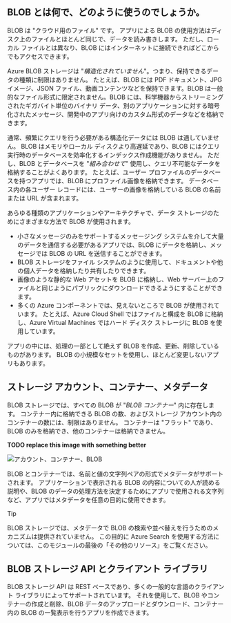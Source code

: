 ## <a name="what-are-blobs-and-how-are-they-used"></a>BLOB とは何で、どのように使うのでしょうか。

BLOB は "クラウド用のファイル" です。 アプリによる BLOB の使用方法はディスク上のファイルとほとんど同じで、データを読み書きします。 ただし、ローカル ファイルとは異なり、BLOB にはインターネットに接続できればどこからでもアクセスできます。 

Azure BLOB ストレージは "*構造化されていません*"。つまり、保持できるデータの種類に制限はありません。 たとえば、BLOB には PDF ドキュメント、JPG イメージ、JSON ファイル、動画コンテンツなどを保持できます。BLOB は一般的なファイル形式に限定されません。BLOB には、科学機器からストリーミングされたギガバイト単位のバイナリ データ、別のアプリケーションに対する暗号化されたメッセージ、開発中のアプリ向けのカスタム形式のデータなどを格納できます。

通常、頻繁にクエリを行う必要がある構造化データには BLOB は適していません。 BLOB はメモリやローカル ディスクより高遅延であり、BLOB にはクエリ実行時のデータベースを効率化するインデックス作成機能がありません。 ただし、BLOB とデータベースを "*組み合わせて*" 使用し、クエリ不可能なデータを格納することがよくあります。 たとえば、ユーザー プロファイルのデータベースを持つアプリでは、BLOB にプロファイル画像を格納できます。 データベース内の各ユーザー レコードには、ユーザーの画像を格納している BLOB の名前または URL が含まれます。

あらゆる種類のアプリケーションやアーキテクチャで、データ ストレージのためにさまざまな方法で BLOB が使用されます。

* 小さなメッセージのみをサポートするメッセージング システムを介して大量のデータを通信する必要があるアプリでは、BLOB にデータを格納し、メッセージでは BLOB の URL を送信することができます。
* BLOB ストレージをファイル システムのように使用して、ドキュメントや他の個人データを格納したり共有したりできます。
* 画像のような静的な Web アセットを BLOB に格納し、Web サーバー上のファイルと同じようにパブリックにダウンロードできるようにすることができます。
* 多くの Azure コンポーネントでは、見えないところで BLOB が使用されています。 たとえば、Azure Cloud Shell ではファイルと構成を BLOB に格納し、Azure Virtual Machines ではハード ディスク ストレージに BLOB を使用しています。

アプリの中には、処理の一部として絶えず BLOB を作成、更新、削除しているものがあります。 BLOB の小規模なセットを使用し、ほとんど変更しないアプリもあります。

## <a name="storage-accounts-containers-and-metadata"></a>ストレージ アカウント、コンテナー、メタデータ

BLOB ストレージでは、すべての BLOB が "*BLOB コンテナー*" 内に存在します。 コンテナー内に格納できる BLOB の数、およびストレージ アカウント内のコンテナーの数には、制限はありません。 コンテナーは "フラット" であり、BLOB のみを格納でき、他のコンテナーは格納できません。

**TODO replace this image with something better**

![アカウント、コンテナー、BLOB](../media-drafts/2-storage-container-blob.png)

BLOB とコンテナーでは、名前と値の文字列ペアの形式でメタデータがサポートされます。 アプリケーションで表示される BLOB の内容についての人が読める説明や、BLOB のデータの処理方法を決定するためにアプリで使用される文字列など、アプリではメタデータを任意の目的に使用できます。

> [!TIP]
> BLOB ストレージでは、メタデータで BLOB の検索や並べ替えを行うためのメカニズムは提供されていません。 この目的に Azure Search を使用する方法については、このモジュールの最後の「その他のリソース」をご覧ください。

## <a name="the-blob-storage-api-and-client-libraries"></a>BLOB ストレージ API とクライアント ライブラリ

BLOB ストレージ API は REST ベースであり、多くの一般的な言語のクライアント ライブラリによってサポートされています。 それを使用して、BLOB やコンテナーの作成と削除、BLOB データのアップロードとダウンロード、コンテナー内の BLOB の一覧表示を行うアプリを作成できます。